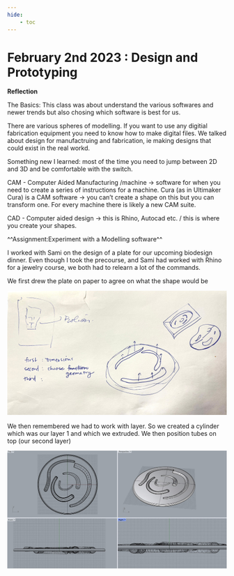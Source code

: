 ```yaml
---
hide:
    - toc
---
```


# February 2nd 2023 : Design and Prototyping


**Reflection**

The Basics: 
This class was about understand the various softwares and newer trends but also chosing which software is best for us. 

There are various spheres of modelling. If you want to use any digitial fabrication equipment you need to know how to make digital files. We talked about design for manufactruing and fabrication, ie making designs that could exist in the real workd. 

Something new I learned: most of the time you need to jump between 2D and 3D and be comfortable with the switch. 

CAM - Computer Aided Manufacturing /machine → software for when you need to create a series of instructions for a machine. Cura  (as in Ultimaker Cura) is a CAM software →  you can’t create a shape on this but you can transform one.
For every machine there is likely a new CAM suite. 

CAD - Computer aided design → this is Rhino, Autocad etc. / this is where you create your shapes.


^^Assignment:Experiment with a Modelling software^^

I worked with Sami on the design of a plate for our upcoming biodesign dinner. Even though I took the precourse, and Sami had worked with Rhino for a jewelry course, we both had to relearn a lot of the commands. 

We first drew the plate on paper to agree on what the shape would be 

![](../images//rhinodraw.jpeg)

We then remembered we had to work with layer. So we created a cylinder which was our layer 1 and which we extruded. We then position tubes on top (our second layer)

![](../images//rhinofile.jpeg)



